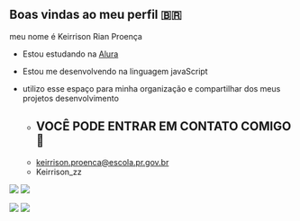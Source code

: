 ## Boas vindas ao meu perfil 🇧🇷

 meu nome é Keirrison Rian Proença

 - Estou estudando na [Alura](https://alura.com.br)
 - Estou me desenvolvendo na linguagem javaScript
 - utilizo esse espaço para minha organização e compartilhar dos meus projetos desenvolvimento

   - ## VOCÊ PODE ENTRAR EM CONTATO COMIGO 🥇
   -  keirrison.proenca@escola.pr.gov.br
   -  Keirrison_zz
      
![](https://media.tenor.com/w1ThhGE3il8AAAAi/goku-db.gif)                                                                   ![](https://media.tenor.com/s5H-epeo0ewAAAAi/jus-mugen-majin-vegeta.gif)

![](https://media.tenor.com/c3LZMXbt3W4AAAAi/menft.gif) ![](https://media.tenor.com/usR36FKXKpcAAAAi/superman-pose.gif)
